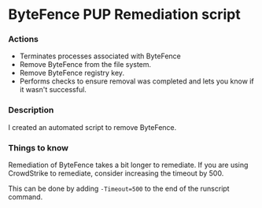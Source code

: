 # ByteFence PUP Remediation script

### Actions
- Terminates processes associated with ByteFence
- Remove ByteFence from the file system.
- Remove ByteFence registry key.
- Performs checks to ensure removal was completed and lets you know if it wasn't successful.

### Description

I created an automated script to remove ByteFence.

### Things to know

Remediation of ByteFence takes a bit longer to remediate. If you are using CrowdStrike to remediate, consider increasing the timeout by 500.

This can be done by adding `-Timeout=500` to the end of the runscript command.
